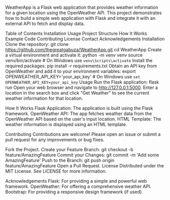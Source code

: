 WeatherApp is a Flask web application that provides weather information for a given location using the OpenWeather API. This project demonstrates how to build a simple web application with Flask and integrate it with an external API to fetch and display data.

Table of Contents
Installation
Usage
Project Structure
How It Works
Example Code
Contributing
License
Contact
Acknowledgements
Installation
Clone the repository:
git clone https://github.com/thegreatgabuza/WeatherApp.git
cd WeatherApp
Create a virtual environment and activate it:
python -m venv venv
source venv/bin/activate  # On Windows use `venv\Scripts\activate`
Install the required packages:
pip install -r requirements.txt
Obtain an API key from OpenWeather and add it to your environment variables:
export OPENWEATHER_API_KEY='your_api_key'  # On Windows use `set OPENWEATHER_API_KEY=your_api_key`
Usage
Run the Flask application:
flask run
Open your web browser and navigate to http://127.0.0.1:5000.
Enter a location in the search box and click "Get Weather" to see the current weather information for that location.

How It Works
Flask Application: The application is built using the Flask framework.
OpenWeather API: The app fetches weather data from the OpenWeather API based on the user's input location.
HTML Template: The weather information is displayed using an HTML template.

Contributing
Contributions are welcome! Please open an issue or submit a pull request for any improvements or bug fixes.

Fork the Project.
Create your Feature Branch:
git checkout -b feature/AmazingFeature
Commit your Changes:
git commit -m 'Add some AmazingFeature'
Push to the Branch:
git push origin feature/AmazingFeature
Open a Pull Request.
License
Distributed under the MIT License. See LICENSE for more information.

Acknowledgements
Flask: For providing a simple and powerful web framework.
OpenWeather: For offering a comprehensive weather API.
Bootstrap: For providing a responsive design framework (if used).

